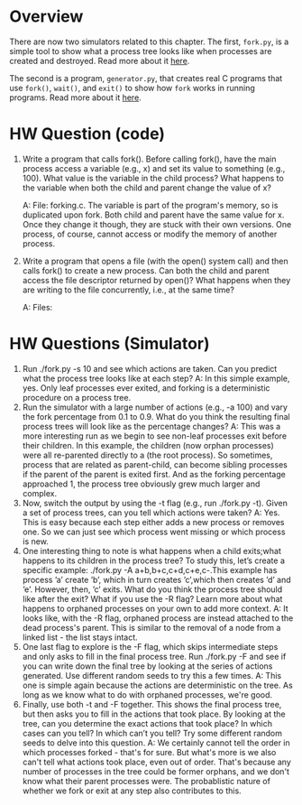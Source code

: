 
# Overview

There are now two simulators related to this chapter. The first,
`fork.py`, is a simple tool to show what a process tree looks like
when processes are created and destroyed. Read more about it
[here](README-fork.md).

The second is a program, `generator.py`, that creates real C programs
that use `fork()`, `wait()`, and `exit()` to show how `fork` works in
running programs. Read more about it [here](README-generator.md).

# HW Question (code)
1. Write a program that calls fork(). Before calling fork(), have the main process access a variable (e.g., x) and set its value to something (e.g., 100). What value is the variable in the child process? What happens to the variable when both the child and parent change the value of x?
   
   A: File: forking.c. The variable is part of the program's memory, so is duplicated upon fork. Both child and parent have the same value for x. Once they change it though, they are stuck with their own versions. One process, of course, cannot access or modify the memory of another process.
3. Write a program that opens a file (with the open() system call) and then calls fork() to create a new process. Can both the child and parent access the file descriptor returned by open()? What happens when they are writing to the file concurrently, i.e., at the same time?
   
   A: Files: 

# HW Questions (Simulator)
1. Run ./fork.py -s 10 and see which actions are taken. Can you predict what the process tree looks like at each step?
   A: In this simple example, yes. Only leaf processes ever exited, and forking is a deterministic procedure on a process tree.
2. Run the simulator with a large number of actions (e.g., -a 100) and vary the fork percentage from 0.1 to 0.9. What do you think the resulting final process trees will look like as the percentage changes?
   A: This was a more interesting run as we begin to see non-leaf processes exit before their children. In this example, the children (now orphan processes) were all re-parented directly to a (the root process). So sometimes, process that are related as parent-child, can become sibling processes if the parent of the parent is exited first. And as the forking percentage approached 1, the process tree obviously grew much larger and complex.
3. Now, switch the output by using the -t flag (e.g., run ./fork.py -t). Given a set of process trees, can you tell which actions were taken?
   A: Yes. This is easy because each step either adds a new process or removes one. So we can just see which process went missing or which process is new.
4. One interesting thing to note is what happens when a child exits;what happens to its children in the process tree? To study this, let’s create a specific example: ./fork.py -A a+b,b+c,c+d,c+e,c-.This example has process ’a’ create ’b’, which in turn creates ’c’,which then creates ’d’ and ’e’. However, then, ’c’ exits. What do you think the process tree should like after the exit? What if you use the -R flag? Learn more about what happens to orphaned processes on your own to add more context.
   A: It looks like, with the -R flag, orphaned process are instead attached to the dead process's parent. This is similar to the removal of a node from a linked list - the list stays intact.
5. One last flag to explore is the -F flag, which skips intermediate steps and only asks to fill in the final process tree. Run ./fork.py -F and see if you can write down the final tree by looking at the series of actions generated. Use different random seeds to try this a few times.
   A: This one is simple again because the actions are deterministic on the tree. As long as we know what to do with orphaned processes, we're good.
6. Finally, use both -t and -F together. This shows the final process tree, but then asks you to fill in the actions that took place. By looking at the tree, can you determine the exact actions that took place? In which cases can you tell? In which can’t you tell? Try some different random seeds to delve into this question.
   A: We certainly cannot tell the order in which processes forked - that's for sure. But what's more is we also can't tell what actions took place, even out of order. That's because any number of processes in the tree could be former orphans, and we don't know what their parent processes were. The probablistic nature of whether we fork or exit at any step also contributes to this.
 










